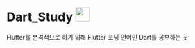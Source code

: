 # Dart_Study <img height="32" width="32" color="#0175C2" src="https://cdn.jsdelivr.net/npm/simple-icons@v6/icons/dart.svg" />
Flutter를 본격적으로 하기 위해 Flutter 코딩 언어인 Dart를 공부하는 곳

